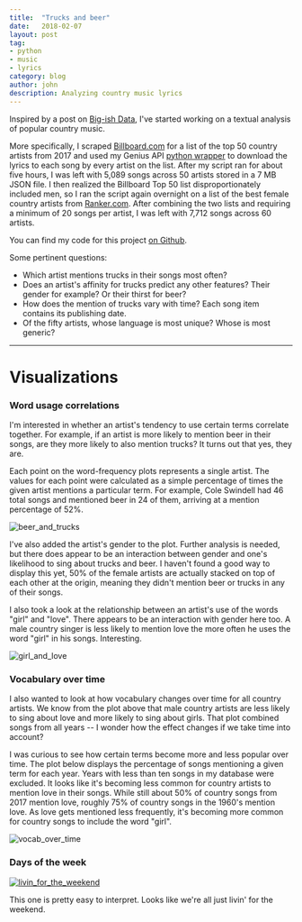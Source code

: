 ```yaml
---
title:  "Trucks and beer"
date:   2018-02-07
layout: post
tag:
- python
- music
- lyrics
category: blog
author: john
description: Analyzing country music lyrics
---
```


Inspired by a post on [Big-ish Data](https://bigishdata.com/2016/10/25/talkin-bout-trucks-beer-and-love-in-country-songs-analyzing-genius-lyrics/), I've started working on a textual analysis of popular country music.

More specifically, I scraped [Billboard.com](https://www.billboard.com/charts/year-end/2017/top-country-artists) for a list of the top 50 country artists from 2017 and used my Genius API [python wrapper](https://github.com/johnwmillr/GeniusLyrics) to download the lyrics to each song by every artist on the list. After my script ran for about five hours, I was left with 5,089 songs across 50 artists stored in a 7 MB JSON file. I then realized the Billboard Top 50 list disproportionately included men, so I ran the script again overnight on a list of the best female country artists from [Ranker.com](https://www.ranker.com/crowdranked-list/top-female-country-singers). After combining the two lists and requiring a minimum of 20 songs per artist, I was left with 7,712 songs across 60 artists.

You can find my code for this project [on Github](https://www.github.com/johnwmillr/song-lyrics-analysis).

Some pertinent questions:
  - Which artist mentions trucks in their songs most often?
  - Does an artist's affinity for trucks predict any other features? Their gender for example? Or their thirst for beer?
  - How does the mention of trucks vary with time? Each song item contains its publishing date.
  - Of the fifty artists, whose language is most unique? Whose is most generic?

---
# Visualizations

### Word usage correlations
I'm interested in whether an artist's tendency to use certain terms correlate together. For example, if an artist is more likely to mention beer in their songs, are they more likely to also mention trucks? It turns out that yes, they are.


Each point on the word-frequency plots represents a single artist. The values for each point were calculated as a simple percentage of times the given artist mentions a particular term. For example, Cole Swindell had 46 total songs and mentioned beer in 24 of them, arriving at a mention percentage of 52%.

![beer_and_trucks]({{site.url}}/assets/images/FreqPlot_beer_and_truck.png)

I've also added the artist's gender to the plot. Further analysis is needed, but there does appear to be an interaction between gender and one's likelihood to sing about trucks and beer. I haven't found a good way to display this yet, 50% of the female artists are actually stacked on top of each other at the origin, meaning they didn't mention beer or trucks in any of their songs.


I also took a look at the relationship between an artist's use of the words "girl" and "love". There appears to be an interaction with gender here too. A male country singer is less likely to mention love the more often he uses the word "girl" in his songs. Interesting.

![girl_and_love]({{site.url}}/assets/images/FreqPlot_girl_and_love.png)

### Vocabulary over time
I also wanted to look at how vocabulary changes over time for all country artists. We know from the plot above that male country artists are less likely to sing about love and more likely to sing about girls. That plot combined songs from all years -- I wonder how the effect changes if we take time into account?

I was curious to see how certain terms become more and less popular over time. The plot below displays the percentage of songs mentioning a given term for each year. Years with less than ten songs in my database were excluded. It looks like it's becoming less common for country artists to mention love in their songs. While still about 50% of country songs from 2017 mention love, roughly 75% of country songs in the 1960's mention love. As love gets mentioned less frequently, it's becoming more common for country songs to include the word "girl".

![vocab_over_time]({{site.url}}/assets/images/TimePlot_girl_boy_love.png)


### Days of the week
[![livin_for_the_weekend]({{site.url}}/assets/images/BarGraph_Weekend.png)]({{site.url}}/assets/images/BarGraph_Weekend.png)

This one is pretty easy to interpret. Looks like we're all just livin' for the weekend.











